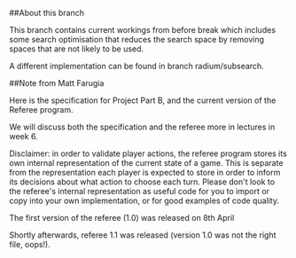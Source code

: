 ##About this branch

This branch contains current workings from before break which includes some search optimisation that reduces the search space by removing spaces that are not likely to be used.

A different implementation can be found in branch radium/subsearch.




##Note from Matt Farugia

Here is the specification for Project Part B, and the current version of the Referee program.

We will discuss both the specification and the referee more in lectures in week 6.

Disclaimer: in order to validate player actions, the referee program stores its own internal representation of the current state of a game. This is separate from the representation each player is expected to store in order to inform its decisions about what action to choose each turn. Please don't look to the referee's internal representation as useful code for you to import or copy into your own implementation, or for good examples of code quality.

The first version of the referee (1.0) was released on 8th April

Shortly afterwards, referee 1.1 was released (version 1.0 was not the right file, oops!).
